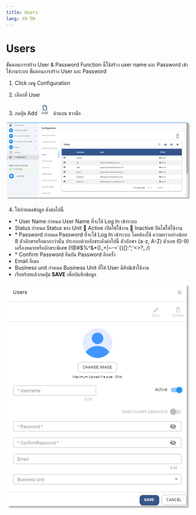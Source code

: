 ```yaml
---
title: Users
lang: th-TH
---
```


# Users

ขั้นตอนการสร้าง User & Password
Function นี้ใช้สร้าง user name และ Password เข้าใช้งานระบบ
ขั้นตอนการสร้าง User และ Password

1. Click เมนู Configuration

2. เลือกที่ User

3. กดปุ่ม Add <img src="../public/add_icon.png" style="display: inline-block;" /> ด้านบน ขวามือ

![alt text](image-4.png)

4. ให้กำหนดข้อมูล ดังต่อไปนี้

- <span class="asterisk">\*</span> User Name กำหนด User Name ที่จะใช้ Log In เข้าระบบ
- Status กำหนด Status ของ Unit
   Active เปิดให้ใช้งาน
   Inactive ปิดไม่ให้ใช้งาน
- <span class="asterisk">\*</span> Password กำหนด Password ที่จะใช้ Log In เข้าระบบ โดยต้องใช้
  ความยาวอย่างน้อย 8 ตัวอักษรหรือมากกว่านั้น
  ประกอบด้วยอักขระดังต่อไปนี้
  ตัวอักษร (a-z, A-Z) ตัวเลข (0-9)
  เครื่องหมายหรืออักขระพิเศษ (!@#$%^&\*()\_+|~-=\`{}[]:”;'<>?,./)
- <span class="asterisk">\*</span> Confirm Password ยืนยัน Password อีกครั้ง
- Email อีเมล
- Business unit กำหนด Business Unit ที่ให้ User มีสิทธิเข้าใช้งาน
- เรียบร้อยแล้วกดปุ่ม **<span class="btn">SAVE</span>** เพื่อบันทึกข้อมูล

![alt text](image-5.png)
